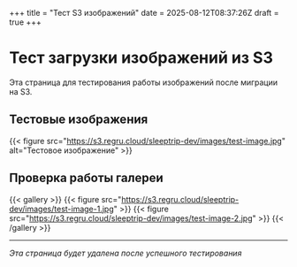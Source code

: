 +++
title = "Тест S3 изображений"
date = 2025-08-12T08:37:26Z
draft = true
+++

# Тест загрузки изображений из S3

Эта страница для тестирования работы изображений после миграции на S3.

## Тестовые изображения

{{< figure src="https://s3.regru.cloud/sleeptrip-dev/images/test-image.jpg" alt="Тестовое изображение" >}}

## Проверка работы галереи

{{< gallery >}}
{{< figure src="https://s3.regru.cloud/sleeptrip-dev/images/test-image-1.jpg" >}}
{{< figure src="https://s3.regru.cloud/sleeptrip-dev/images/test-image-2.jpg" >}}
{{< /gallery >}}

---
*Эта страница будет удалена после успешного тестирования*
